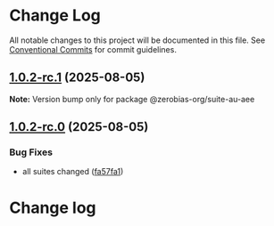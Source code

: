 # Change Log

All notable changes to this project will be documented in this file.
See [Conventional Commits](https://conventionalcommits.org) for commit guidelines.

## [1.0.2-rc.1](https://github.com/zerobias-org/suite/compare/@zerobias-org/suite-au-aee@1.0.2-rc.0...@zerobias-org/suite-au-aee@1.0.2-rc.1) (2025-08-05)

**Note:** Version bump only for package @zerobias-org/suite-au-aee





## [1.0.2-rc.0](https://github.com/zerobias-org/suite/compare/@zerobias-org/suite-au-aee@1.0.1...@zerobias-org/suite-au-aee@1.0.2-rc.0) (2025-08-05)


### Bug Fixes

* all suites changed ([fa57fa1](https://github.com/zerobias-org/suite/commit/fa57fa1af7628003297df46b2d7740fe95bd2666))





# Change log
